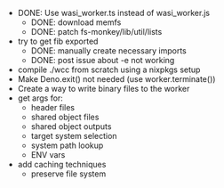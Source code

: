 - DONE: Use wasi_worker.ts instead of wasi_worker.js
    - DONE: download memfs
    - DONE: patch fs-monkey/lib/util/lists 
- try to get fib exported
    - DONE: manually create necessary imports
    - DONE: post issue about -e not working
- compile ./wcc from scratch using a nixpkgs setup
- Make Deno.exit() not needed (use worker.terminate())
- Create a way to write binary files to the worker
- get args for:
    - header files
    - shared object files
    - shared object outputs
    - target system selection
    - system path lookup
    - ENV vars
- add caching techniques
    - preserve file system